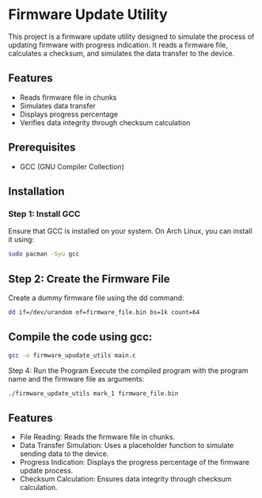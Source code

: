 # Firmware Update Utility

This project is a firmware update utility designed to simulate the process of updating firmware with progress indication. It reads a firmware file, calculates a checksum, and simulates the data transfer to the device.

## Features

- Reads firmware file in chunks
- Simulates data transfer
- Displays progress percentage
- Verifies data integrity through checksum calculation

## Prerequisites

- GCC (GNU Compiler Collection)

## Installation

### Step 1: Install GCC

Ensure that GCC is installed on your system. On Arch Linux, you can install it using:

```sh
sudo pacman -Syu gcc
```

## Step 2: Create the Firmware File

Create a dummy firmware file using the dd command:

```sh
dd if=/dev/urandom of=firmware_file.bin bs=1k count=64

```

## Compile the code using gcc:

```sh
gcc -o firmware_upudate_utils main.c
```

Step 4: Run the Program
Execute the compiled program with the program name and the firmware file as arguments:

```sh
./firmware_update_utils mark_1 firmware_file.bin

```

## Features

- File Reading: Reads the firmware file in chunks.
- Data Transfer Simulation: Uses a placeholder function to simulate sending data to the device.
- Progress Indication: Displays the progress percentage of the firmware update process.
- Checksum Calculation: Ensures data integrity through checksum calculation.
